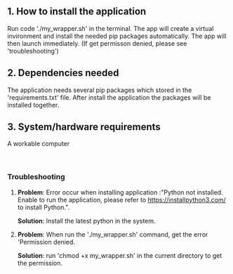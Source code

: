 ## 1. How to install the application
Run code './my_wrapper.sh' in the terminal. The app will create a virtual invironment and install the needed pip packages automatically. The app will then launch immediately. (If get permisson denied, please see 'troubleshooting')

## 2. Dependencies needed
The application needs several pip packages which stored in the 'requirements.txt' file. After install the application the packages will be installed together.

## 3. System/hardware requirements
A workable computer
<br>
<br>
<br>

### Troubleshooting
1. **Problem**: Error occur when installing application :"Python not installed. Enable to run the application, please refer to https://installpython3.com/ to install Python.".

   **Solution**: Install the latest python in the system.

2. **Problem**: When run the './my_wrapper.sh' command, get the error 'Permission denied.

   **Solution**: run 'chmod +x my_wrapper.sh' in the current directory to get the permission.


